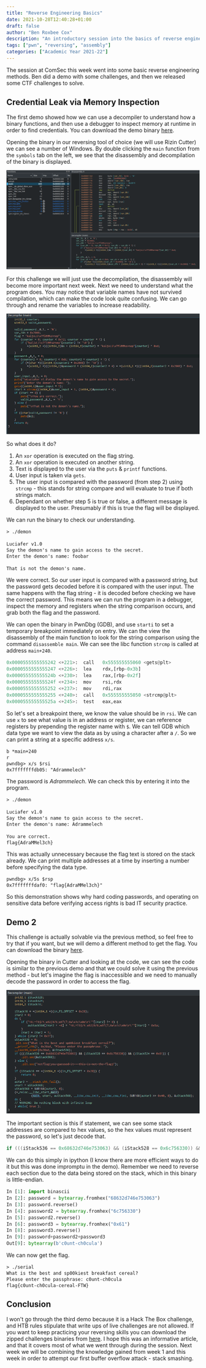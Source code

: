 ```yaml
---
title: "Reverse Engineering Basics"
date: 2021-10-28T12:40:28+01:00
draft: false
author: "Ben Roxbee Cox"
description: "An introductory session into the basics of reverse engineering"
tags: ["pwn", "reversing", "assembly"]
categories: ["Academic Year 2021-22"]
---
```


The session at ComSec this week went into some basic reverse engineering methods. Ben did a demo with some challenges, and then we released some CTF challenges to solve.


## Credential Leak via Memory Inspection

The first demo showed how we can use a decompiler to understand how a binary functions, and then use a debugger to inspect memory at runtime in order to find credentials. You can download the demo binary [here](binaries/demon). 

Opening the binary in our reversing tool of choice (we will use Rizin Cutter) we can see a number of Windows. By double clicking the `main` function from the `symbols` tab on the left, we see that the disassembly and decompilation of the binary is displayed.

![Cutter Disassembly View](images/ss1.png)

For this challenge we will just use the decompilation, the disassembly will become more important next week. Next we need to understand what the program does. You may notice that variable names have not survived compilation, which can make the code look quite confusing. We can go through and rename the variables to increase readability.

![Cutter Decompiler View](images/ss2.png)

So what does it do?

1. An `xor` operation is executed on the flag string.
2. An `xor` operation is executed on another string. 
3. Text is displayed to the user via the `puts` & `printf` functions.
4. User input is taken via `gets`.
5. The user input is compared with the password (from step 2) using `strcmp` - this stands for string compare and will evaluate to true if both strings match.
6. Dependant on whether step 5 is true or false, a different message is displayed to the user. Presumably if this is true the flag will be displayed.

We can run the binary to check our understanding.

```
> ./demon

Luciafer v1.0
Say the demon's name to gain access to the secret.
Enter the demon's name: foobar

That is not the demon's name.
```

We were correct. So our user input is compared with a password string, but the password gets decoded before it is compared with the user input. The same happens with the flag string - it is decoded before checking we have the correct password. This means we can run the program in a debugger, inspect the memory and registers when the string comparison occurs, and grab both the flag and the password.

We can open the binary in PwnDbg (GDB), and use `starti` to set a temporary breakpoint immediately on entry. We can the view the disassembly of the main function to look for the string comparison using the command `disassemble main`. We can see the libc function `strcmp` is called at address `main+240`.

```python
0x0000555555555242 <+221>:	call   0x555555555060 <gets@plt>
0x0000555555555247 <+226>:	lea    rdx,[rbp-0x3b]
0x000055555555524b <+230>:	lea    rax,[rbp-0x2f]
0x000055555555524f <+234>:	mov    rsi,rdx
0x0000555555555252 <+237>:	mov    rdi,rax
0x0000555555555255 <+240>:	call   0x555555555050 <strcmp@plt>
0x000055555555525a <+245>:	test   eax,eax
```

So let's set a breakpoint there, we know the value should be in `rsi`. We can use `x` to see what value is in an address or register, we can reference registers by prepending the register name with `$`. We can tell GDB which data type we want to view the data as by using a character after a `/`. So we can print a string at a specific address `x/s`.

```
b *main+240
r
pwndbg> x/s $rsi
0x7fffffffdb05:	"Adrammelech"
```

The password is *Adrammelech*. We can check this by entering it into the program.

```
> ./demon

Luciafer v1.0
Say the demon's name to gain access to the secret.
Enter the demon's name: Adrammelech

You are correct.
flag{AdraMMel3ch}
```

This was actually unnecessary because the flag text is stored on the stack already. We can print multiple addresses at a time by inserting a number before specifying the data type.

```
pwndbg> x/5s $rsp
0x7fffffffdaf0:	"flag{AdraMMel3ch}"
```

So this demonstration shows why hard coding passwords, and operating on sensitive data before verifying access rights is bad IT security practice.

## Demo 2

This challenge is actually solvable via the previous method, so feel free to try that if you want, but we will demo a different method to get the flag. You can download the binary [here](binaries/serial).

Opening the binary in Cutter and looking at the code, we can see the code is similar to the previous demo and that we could solve it using the previous method - but let's imagine the flag is inaccessible and we need to manually decode the password in order to access the flag.

![Disassembly of main](images/ss3.png)

The important section is this if statement, we can see some stack addresses are compared to hex values, so the hex values must represent the password, so let's just decode that.

```c
if (((iStack536 == 0x68632d746e753063) && (iStack528 == 0x6c756330)) && (iStack524 == 0x61))
```

We can do this simply in ipython (I know there are more efficient ways to do it but this was done impromptu in the demo). Remember we need to reverse each section due to the data being stored on the stack, which in this binary is little-endian.

```py
In [1]: import binascii
In [2]: password = bytearray.fromhex("68632d746e753063")
In [3]: password.reverse()
In [4]: password2 = bytearray.fromhex("6c756330")
In [5]: password2.reverse()
In [6]: password3 = bytearray.fromhex("0x61")
In [8]: password3.reverse()
In [9]: password+password2+password3
Out[9]: bytearray(b'c0unt-ch0cula')
```

We can now get the flag.

```
> ./serial
What is the best and sp00kiest breakfast cereal?
Please enter the passphrase: c0unt-ch0cula
flag{c0unt-ch0cula-cereal-FTW}
```

## Conclusion

I won't go through the third demo because it is a Hack The Box challenge, and HTB rules stipulate that write ups of live challenges are not allowed. If you want to keep practicing your reversing skills you can download the zipped challenges binaries from [here](binaries/challenges.zip). I hope this was an informative article, and that it covers most of what we went through during the session. Next week we will be combining the knowledge gained from week 1 and this week in order to attempt our first buffer overflow attack - stack smashing.

